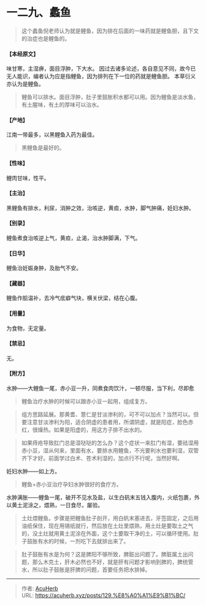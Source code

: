 # 一二九、蠡鱼


> 这个蠡鱼倪老师认为就是鲤鱼，因为排在后面的一味药就是鲤鱼胆，且下文的治症也是鲤鱼的。

#### 【本经原文】
味甘寒，主湿痹，面目浮肿，下大水。
因过去诸多论述，各自意见不同，故今已无人能识，编者认为应是指鲤鱼，因为排列在下一位的药就是鲤鱼胆。
本草衍义亦认为是鲤鱼。

> 鲤鱼可以排水。面目浮肿，肚子里鼓胀积水都可以用。因为鲤鱼是淡水鱼，有土腥味，有土的厚味可以治水。

#### 【产地】
江南一带最多，以黑鲤鱼入药为最佳。

> 黑鲤鱼是最好的。

#### 【性味】
鲤肉甘味，性平。
#### 【主治】
黑鲤鱼有排水，利尿，消肿之效，治咳逆，黄疸，水肿，脚气肿痛，妊妇水肿。
#### 【别录】
鲤鱼煮食治咳逆上气，黄疸，止渴，治水肿脚满，下气。
#### 【日华】
鲤鱼治妊娠身肿，及胎气不安。
#### 【藏器】
鲤鱼作脍温补，去冷气痃癖气块，横关伏梁，结在心腹。
#### 【用量】
为食物，无定量。
#### 【禁忌】
无。
#### 【附方】
水肿——大鲤鱼一尾，赤小豆一升，同煮食肉饮汁，一顿尽服，当下利，尽即愈

> 鲤鱼治疗水肿的时候可以跟赤小豆一起用，组成复方。

> 组方思路延展。那黄耆、薏仁是甘淡渗利的，可不可以加点？当然可以。但要注意甘淡渗利为阳，适合阴虚的患者用，所谓阴虚，就是阳症，脸色赤红，很燥热。如果是阳虚的，用这方子排不出水的。

> 如果痔疮导致肛门总是湿哒哒的怎么办？这个症状一来肛门有湿，要祛湿用赤小豆，湿从何来，里面有水，要排水用鲤鱼，不光要利水也要利湿，双管齐下才好。前面学过白术、苍术利湿的，加点行不行呢，当然好啊。

妊妇水肿——如上方。

> 鲤鱼+赤小豆治疗孕妇水肿很好的食疗方。

水肿满胀——鲤鱼一尾，破开不见水及盐，以生白矾末五钱入腹内，火纸包裹，外以黄土泥涂之，煨熟，一日食尽，屡验。

> 土灶煨鲤鱼。步骤是把鲤鱼肚子剖开，用白矾末塞进去，牙签固定，之后用油纸保住，现在用锡纸就行，然后放在土灶里煨熟，用土灶是要取土之气的，没土灶就用黄土泥涂在外面，这个土要取干净的土，可以循环使用。肚子鼓胀有水的时候，一剂吃下去就排出来了。‍‍‍‍‍‍‍‍‍‍

> 肚子鼓胀有水是为何？‍‍这是脾阳不够所致，脾脏出问题了。脾脏属土出问题，那么木克土，肝木必然也不好，就是肝有问题才影响到脾的，脾统管水，所以肚子鼓胀是肝脾的问题，首要任务把水排掉。

---

> 作者: [AcuHerb](https://acuherb.xyz)  
> URL: https://acuherb.xyz/posts/129.%E8%A0%A1%E9%B1%BC/  

